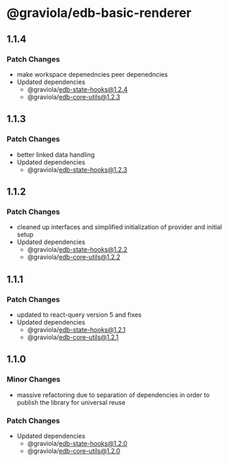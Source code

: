 # @graviola/edb-basic-renderer

## 1.1.4

### Patch Changes

- make workspace depenedncies peer depenedncies
- Updated dependencies
  - @graviola/edb-state-hooks@1.2.4
  - @graviola/edb-core-utils@1.2.3

## 1.1.3

### Patch Changes

- better linked data handling
- Updated dependencies
  - @graviola/edb-state-hooks@1.2.3

## 1.1.2

### Patch Changes

- cleaned up interfaces and simplified initialization of provider and initial setup
- Updated dependencies
  - @graviola/edb-state-hooks@1.2.2
  - @graviola/edb-core-utils@1.2.2

## 1.1.1

### Patch Changes

- updated to react-query version 5 and fixes
- Updated dependencies
  - @graviola/edb-state-hooks@1.2.1
  - @graviola/edb-core-utils@1.2.1

## 1.1.0

### Minor Changes

- massive refactoring due to separation of dependencies in order to publish the library for universal reuse

### Patch Changes

- Updated dependencies
  - @graviola/edb-state-hooks@1.2.0
  - @graviola/edb-core-utils@1.2.0
